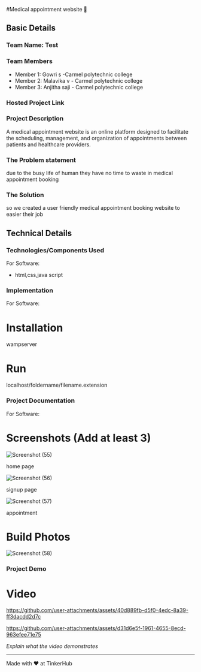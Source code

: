 #Medical appointment website 🎯


## Basic Details
### Team Name: Test


### Team Members
- Member 1: Gowri s -Carmel polytechnic college
- Member 2: Malavika v - Carmel polytechnic college
- Member 3: Anjitha saji - Carmel polytechnic college

### Hosted Project Link


### Project Description
A medical appointment website is an online platform designed to facilitate the scheduling, management, and organization of appointments between patients and healthcare providers.

### The Problem statement
due to the busy life of human they have no time to waste in medical appointment booking

### The Solution
so we created a user friendly medical appointment booking website to easier their job

## Technical Details
### Technologies/Components Used
For Software:
- html,css,java script

### Implementation
For Software:
# Installation
wampserver

# Run
localhost/foldername/filename.extension

### Project Documentation
For Software:

# Screenshots (Add at least 3)
![Screenshot (55)](https://github.com/user-attachments/assets/95a5a599-1f27-42fa-9dbf-c8aa0c29a4b5)

home page


![Screenshot (56)](https://github.com/user-attachments/assets/a1ebfb89-2e2d-4759-aa76-b0f9ddf8747c)

signup page

![Screenshot (57)](https://github.com/user-attachments/assets/37ad2aef-e734-4f8a-bef1-e36b155cdf2b)

appointment


# Build Photos


![Screenshot (58)](https://github.com/user-attachments/assets/e4881068-8692-47e3-a0db-30e055fceae1)



### Project Demo
# Video


https://github.com/user-attachments/assets/40d889fb-d5f0-4edc-8a39-ff3dacdd2d7c


https://github.com/user-attachments/assets/d31d6e5f-1961-4655-8ecd-963efee71e75



*Explain what the video demonstrates*


---
Made with ❤️ at TinkerHub
